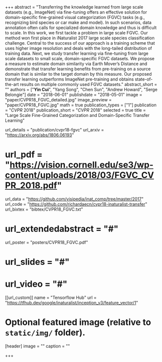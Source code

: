 +++
abstract = "Transferring the knowledge learned from large scale datasets (e.g., ImageNet) via fine-tuning offers an effective solution for domain-specific fine-grained visual categorization (FGVC) tasks (e.g., recognizing bird species or car make and model). In such scenarios, data annotation often calls for specialized domain knowledge and thus is difficult to scale. In this work, we first tackle a problem in large scale FGVC. Our method won first place in iNaturalist 2017 large scale species classification challenge. Central to the success of our approach is a training scheme that uses higher image resolution and deals with the long-tailed distribution of training data. Next, we study transfer learning via fine-tuning from large scale datasets to small scale, domain-specific FGVC datasets. We propose a measure to estimate domain similarity via Earth Mover’s Distance and demonstrate that transfer learning benefits from pre-training on a source domain that is similar to the target domain by this measure. Our proposed transfer learning outperforms ImageNet pre-training and obtains state-of-the-art results on multiple commonly used FGVC datasets."
abstract_short = ""
authors = ["**Yin Cui**", "Yang Song", "Chen Sun", "Andrew Howard", "Serge Belongie"]
date = "2018-06-01"
publishdate = "2018-05-01"
image = "paper/CVPR18_FGVC_detailed.jpg"
image_preview = "paper/CVPR18_FGVC.jpg"
math = true
publication_types = ["1"]
publication = "*CVPR* 2018"
publication_short = "*CVPR* 2018"
selected = true
title = "Large Scale Fine-Grained Categorization and Domain-Specific Transfer Learning"

url_details = "publication/cvpr18-fgvc"
url_arxiv = "https://arxiv.org/abs/1806.06193"
# url_pdf = "https://vision.cornell.edu/se3/wp-content/uploads/2018/03/FGVC_CVPR_2018.pdf"
url_data = "https://github.com/visipedia/inat_comp/tree/master/2017"
url_code = "https://github.com/richardaecn/cvpr18-inaturalist-transfer"
url_bixtex = "bibtex/CVPR18_FGVC.txt"
# url_extendedabstract = "#"
url_poster = "posters/CVPR18_FGVC.pdf"
# url_slides = "#"
# url_video = "#"
[[url_custom]]
name = "Tensorflow Hub"
url = "https://tfhub.dev/google/inaturalist/inception_v3/feature_vector/1"

# Optional featured image (relative to `static/img/` folder).
[header]
image = ""
caption = ""

+++
